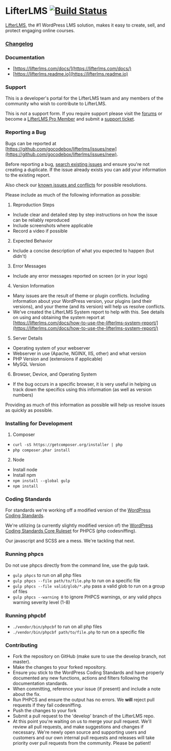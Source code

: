 LifterLMS [![Build Status](https://travis-ci.com/gocodebox/lifterlms.svg?token=cynuTFxuKtxvAs4e2hNZ&branch=master)](https://travis-ci.com/gocodebox/lifterlms)
==========

[LifterLMS](https://lifterlms.com), the #1 WordPress LMS solution, makes it easy to create, sell, and protect engaging online courses.


### [Changelog](./CHANGELOG.md)


### Documentation
+ [https://lifterlms.com/docs/](https://lifterlms.com/docs/)
+ [https://lifterlms.readme.io](https://lifterlms.readme.io)


### Support

This is a developer's portal for the LifterLMS team and any members of the community who wish to contribute to LifterLMS.

This is _not_ a support form. If you require support please visit the [forums](https://wordpress.org/support/plugin/lifterlms) or become a [LifterLMS Pro Member](https://lifterlms.com/product/lifterlms-pro) and submit a [support ticket](https://lifterlms.com/my-account/my-tickets).


### Reporting a Bug

Bugs can be reported at [https://github.com/gocodebox/lifterlms/issues/new](https://github.com/gocodebox/lifterlms/issues/new).

Before reporting a bug, [search existing issues](https://github.com/gocodebox/lifterlms/issues) and ensure you're not creating a duplicate. If the issue already exists you can add your information to the existing report.

Also check our [known issues and conflicts](https://lifterlms.com/doc-category/lifterlms/known-conflicts/) for possible resolutions.

Please include as much of the following information as possible:

1. Reproduction Steps
  + Include clear and detailed step by step instructions on how the issue can be reliably reproduced
  + Include screenshots where applicable
  + Record a video if possible
2. Expected Behavior
  + Include a concise description of what you expected to happen (but didn't)
3. Error Messages
  + Include any error messages reported on screen (or in your logs)
4. Version Information
  + Many issues are the result of theme or plugin conflicts. Including information about your WordPress version, your plugins (and their versions), and your theme (and its version) will help us resolve conflicts.
  + We've created the LifterLMS System report to help with this. See details on using and obtaining the system report at [https://lifterlms.com/docs/how-to-use-the-lifterlms-system-report/](https://lifterlms.com/docs/how-to-use-the-lifterlms-system-report/)
5. Server Details
  + Operating system of your webserver
  + Webserver in use (Apache, NGINX, IIS, other) and what version
  + PHP Version and (extensions if applicable)
  + MySQL Version
6. Browser, Device, and Operating System
  + If the bug occurs in a specific browser, it is very useful in helping us track down the specifics using this information (as well as version numbers)

Providing as much of this information as possible will help us resolve issues as quickly as possible.


### Installing for Development

1. Composer
  + `curl -sS https://getcomposer.org/installer | php`
  + `php composer.phar install`

2. Node
  + Install node
  + Install npm
  + `npm install --global gulp`
  + `npm install`


### Coding Standards

For standards we're working off a modified version of the [WordPress Coding Standards](https://make.wordpress.org/core/handbook/best-practices/coding-standards/php/).

We're utilizing (a currently slightly modified version of) the [WordPress Coding Standards Core Ruleset](https://github.com/WordPress-Coding-Standards/WordPress-Coding-Standards) for PHPCS (php codesniffing).

Our javascript and SCSS are a mess. We're tackling that next.


### Running phpcs

Do not use phpcs directly from the command line, use the gulp task.

+ `gulp phpcs` to run on all php files
+ `gulp phpcs --file path/to/file.php` to run on a specific file
+ `gulp phpcs --file valid/glob/*.php` pass a valid glob to run on a group of files
+ `gulp phpcs --warning 0` to ignore PHPCS warnings, or any valid phpcs warning severity level (1-8)


### Running phpcbf

+ `./vendor/bin/phpcbf` to run on all php files
+ `./vendor/bin/phpcbf path/to/file.php` to run on a specific file


### Contributing

+ Fork the repository on GitHub (make sure to use the develop branch, not master).
+ Make the changes to your forked repository.
+ Ensure you stick to the WordPress Coding Standards and have properly documented any new functions, actions and filters following the documentation standards.
+ When committing, reference your issue (if present) and include a note about the fix.
+ Run PHPCS and ensure the output has no errors. We **will** reject pull requests if they fail codesniffing.
+ Push the changes to your fork
+ Submit a pull request to the 'develop' branch of the LifterLMS repo.
+ At this point you're waiting on us to merge your pull request. We'll review all pull requests, and make suggestions and changes if necessary. We're newly open source and supporting users and customers and our own internal pull requests and releases will take priority over pull requests from the community. Please be patient!
